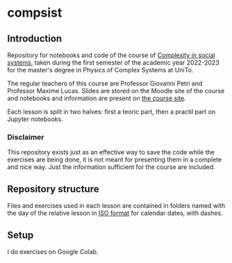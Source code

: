 # compsist
## Introduction
Repository for notebooks and code of the course of [Complexity in social systems](https://fisica-sc.campusnet.unito.it/do/corsi.pl/Show?_id=4ef1), taken during the first semester of the academic year 2022-2023 for the master's degree in Physics of Complex Systems at UniTo.

The regular teachers of this course are Professor Giovanni Petri and Professor Maxime Lucas. Slides are stored on the Moodle site of the course and notebooks and information are present on [the course site](https://lordgrilo.github.io/complexity-book/intro.html).

Each lesson is split in two halves: first a teoric part, then a practil part on Jupyter notebooks.

### Disclaimer
This repository exists just as an effective way to save the code while the exercises are being done, it is not meant for presenting them in a complete and nice way. Just the information sufficient for the course are included.

## Repository structure
Files and exercises used in each lesson are contained in folders named with the day of the relative lesson in [ISO format](https://en.wikipedia.org/wiki/ISO_8601#Dates) for calendar dates, with dashes.

## Setup
I do exercises on Google Colab.
